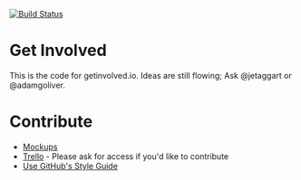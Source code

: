 [![Build Status](https://travis-ci.org/jetaggart/getinvolved.svg)](https://travis-ci.org/jetaggart/getinvolved)

Get Involved
===

This is the code for getinvolved.io. Ideas are still flowing; Ask @jetaggart or @adamgoliver.

Contribute
===
* [Mockups](https://github.com/jetaggart/getinvolved/tree/master/mockups)
* [Trello](https://trello.com/b/lE4xTkfi/get-involved) - Please ask for access if you'd like to contribute
* [Use GitHub's Style Guide](https://github.com/styleguide)
